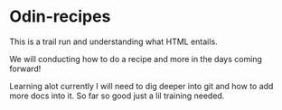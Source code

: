 # Odin-recipes

This is a trail run and understanding what HTML entails.

We will conducting how to do a recipe and more in the days coming forward!

Learning alot currently I will need to dig deeper into git and how to add more docs into it. So far so good just a lil training needed.

